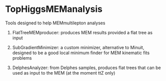 # TopHiggsMEManalysis
Tools designed to help MEMmultilepton analyses

1) FlatTreeMEMproducer: produces MEM results provided a flat tree as input

2) SubGradientMinimizer: a custom minimizer, alternative to Minuit, designed to be a good local minimum finder for MEM kinematic fits problems

3) DelphesAnalyzer: from Delphes samples, produces flat trees that can be used as input to the MEM (at the moment ttZ only)


